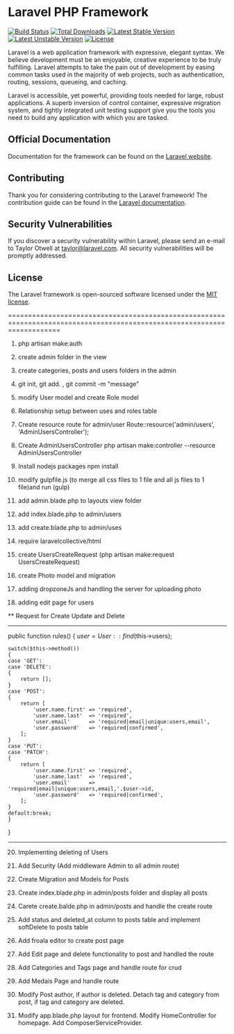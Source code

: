 # Laravel PHP Framework

[![Build Status](https://travis-ci.org/laravel/framework.svg)](https://travis-ci.org/laravel/framework)
[![Total Downloads](https://poser.pugx.org/laravel/framework/d/total.svg)](https://packagist.org/packages/laravel/framework)
[![Latest Stable Version](https://poser.pugx.org/laravel/framework/v/stable.svg)](https://packagist.org/packages/laravel/framework)
[![Latest Unstable Version](https://poser.pugx.org/laravel/framework/v/unstable.svg)](https://packagist.org/packages/laravel/framework)
[![License](https://poser.pugx.org/laravel/framework/license.svg)](https://packagist.org/packages/laravel/framework)

Laravel is a web application framework with expressive, elegant syntax. We believe development must be an enjoyable, creative experience to be truly fulfilling. Laravel attempts to take the pain out of development by easing common tasks used in the majority of web projects, such as authentication, routing, sessions, queueing, and caching.

Laravel is accessible, yet powerful, providing tools needed for large, robust applications. A superb inversion of control container, expressive migration system, and tightly integrated unit testing support give you the tools you need to build any application with which you are tasked.

## Official Documentation

Documentation for the framework can be found on the [Laravel website](http://laravel.com/docs).

## Contributing

Thank you for considering contributing to the Laravel framework! The contribution guide can be found in the [Laravel documentation](http://laravel.com/docs/contributions).

## Security Vulnerabilities

If you discover a security vulnerability within Laravel, please send an e-mail to Taylor Otwell at taylor@laravel.com. All security vulnerabilities will be promptly addressed.

## License

The Laravel framework is open-sourced software licensed under the [MIT license](http://opensource.org/licenses/MIT).


=========================================================================================================================

1. php artisan make:auth
2. create admin folder in the view
3. create categories, posts and users folders in the admin
4. git init, git add. , git commit -m "message"
5. modify User model and create Role model
6. Relationship setup between uses and roles table

7. Create resource route for admin/user  Route::resource('admin/users', 'AdminUsersController');
8. Create AdminUsersController    php artisan make:controller --resource AdminUsersController

9. Install nodejs packages   npm install

10. modify gulpfile.js (to merge all css files to 1 file and all js files to 1 file)and run (gulp)

11. add admin.blade.php to layouts view folder

12. add index.blade.php to admin/users

13. add create.blade.php to admin/uses

14. require laravelcollective/html

15. create UsersCreateRequest (php artisan make:request UsersCreateRequest)

16. create Photo model and migration

17. adding dropzoneJs and handling the server for uploading photo

18. adding edit page for users

** Request for Create Update and Delete

------------------------------------------------------------------------------------------------------------
public function rules()
{
    $user = User::find($this->users);

    switch($this->method())
    {
    case 'GET':
    case 'DELETE':
    {
        return [];
    }
    case 'POST':
    {
        return [
            'user.name.first' => 'required',
            'user.name.last'  => 'required',
            'user.email'      => 'required|email|unique:users,email',
            'user.password'   => 'required|confirmed',
        ];
    }
    case 'PUT':
    case 'PATCH':
    {
        return [
            'user.name.first' => 'required',
            'user.name.last'  => 'required',
            'user.email'      => 'required|email|unique:users,email,'.$user->id,
            'user.password'   => 'required|confirmed',
        ];
    }
    default:break;
    }
}

------------------------------------------------------------------------------------------------------------


20. Implementing deleting of Users

21. Add Security (Add middleware Admin to all admin route)

22. Create Migration and Models for Posts

23. Create index.blade.php in admin/posts folder and display all posts
24. Carete create.balde.php in admin/posts and handle the create route
25. Add status and deleted_at column to posts table and implement softDelete to posts table
26. Add froala editor to create post page

27. Add Edit page and delete functionality to post and handled the route

28. Add Categories and Tags page and handle route for crud

29. Add Medais Page and handle route

29. Modify Post author, if author is deleted. Detach tag and category from post, if tag and category are deleted.

30. Modify app.blade.php layout for frontend. Modify HomeController for homepage. Add ComposerServiceProvider.


